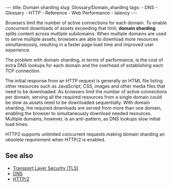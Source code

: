 --- title: Domain sharding slug: Glossary/Domain\_sharding tags: - DNS - Glossary - HTTP - Reference - Web Performance - latency ---

Browsers limit the number of active connections for each domain. To enable concurrent downloads of assets exceeding that limit, **domain sharding** splits content across multiple subdomains. When multiple domains are used to serve multiple assets, browsers are able to download more resources simultaneously, resulting in a faster page load time and improved user experience.

The problem with domain sharding, in terms of performance, is the cost of extra DNS lookups for each domain and the overhead of establishing each TCP connection.

The initial response from an HTTP request is generally an HTML file listing other resources such as JavaScript, CSS, images and other media files that need to be downloaded. As browsers limit the number of active connections per domain, serving all the required resources from a single domain could be slow as assets need to be downloaded sequentially. With domain sharding, the required downloads are served from more than one domain, enabling the browser to simultaneously download needed resources. Multiple domains, however, is an anti-pattern, as DNS lookups slow initial load times.

HTTP2 supports unlimited concurrent requests making domain sharding an obsolete requirement when HTTP/2 is enabled.

See also
--------

-   [Transport Layer Security (TLS)](/en-US/docs/Archive/Security/SSL_and_TLS)
-   [DNS](/en-US/docs/Glossary/DNS)
-   [HTTP/2](/en-US/docs/Glossary/HTTP_2)
